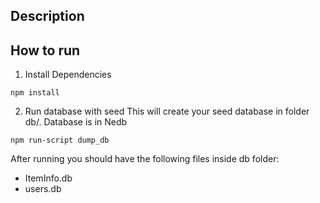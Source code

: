 ## Description

## How to run
1. Install Dependencies
```
npm install
```

2. Run database with seed
This will create your seed database in folder db/. Database is in Nedb 
```
npm run-script dump_db
```
After running you should have the following files inside db folder:
- ItemInfo.db
- users.db

